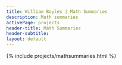 ```yaml
---
title: William Boyles | Math Summaries
description: Math summaries
activePage: projects
header-title: Math Summaries
header-subtitle:
layout: default
---
```


<main class="text-black mb-0">
    <div class="col-md-8 offset-md-2">
        {% include projects/mathsummaries.html %}
    </div>
</main>
